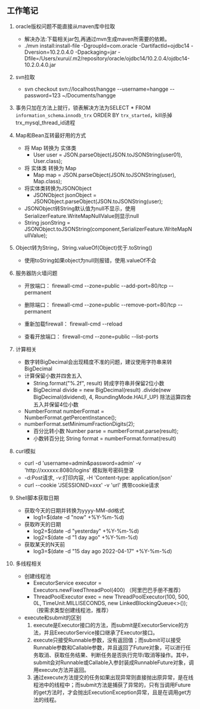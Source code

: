 ## 工作笔记
1. oracle版权问题不能直接从maven库中拉取
   * 解决办法:下载相关jar包,再通过mvn生成maven所需要的依赖。
   * ./mvn install:install-file -DgroupId=com.oracle -DartifactId=ojdbc14 -Dversion=10.2.0.4.0 -Dpackaging=jar -Dfile=/Users/xurui/.m2/repository/oracle/ojdbc14/10.2.0.4/ojdbc14-10.2.0.4.0.jar

2. svn拉取

   * svn checkout svn://localhost/hangge --username=hangge --password=123 ~/Documents/hangge

3. 事务只加在方法上就行，锁表解决方法为SELECT * FROM `information_schema`.`innodb_trx` ORDER BY `trx_started`，kill杀掉trx_mysql_thread_id进程

4. Map和Bean互转最好用的方式

   * 将 Map 转换为 实体类
   		* User user = JSON.parseObject(JSON.toJSONString(user01), User.class);
   *  将 实体类 转换为 Map
   		* Map map = JSON.parseObject(JSON.toJSONString(user), Map.class);
   *  将实体类转换为JSONObject
   		* JSONObject jsonObject =  JSONObject.parseObject(JSON.toJSONString(user);
   * JSONObject转String默认值为null不显示，使用SerializerFeature.WriteMapNullValue则显示null
   * String jsonString = JSONObject.toJSONString(component,SerializerFeature.WriteMapNullValue);

5. Object转为String，String.valueOf(Object)优于.toString()

	* 使用toString如果object为null则报错，使用.valueOf不会

6. 服务器防火墙问题

   * 开放端口： firewall-cmd --zone=public --add-port=80/tcp --permanent

   * 删除端口： firewall-cmd --zone=public --remove-port=80/tcp --permanent 

   * 重新加载firewall： firewall-cmd --reload 

   * 查看开放端口： firewall-cmd --zone=public --list-ports
7. 计算相关
	* 数字转BigDecimal会出现精度不准的问题，建议使用字符串来转BigDecimal
	* 计算保留小数并四舍五入
		* String.format("%.2f", result) 转成字符串并保留2位小数
		* BigDecimal divide = new BigDecimal(result)
                .divide(new BigDecimal(dividend), 4, RoundingMode.HALF_UP) 除法运算四舍五入并保留4位小数
	* NumberFormat numberFormat =  NumberFormat.getPercentInstance();
    * numberFormat.setMinimumFractionDigits(2);
    	*  百分比转小数 Number parse = numberFormat.parse(result);
    	*  小数转百分比  String format = numberFormat.format(result) 
8. curl模拟
	* curl -d 'username=admin&password=admin' -v 'http://xxxxxx:8080/logins' 模拟账号密码登录 
	* -d:Post请求, -v:打印内容, -H 'Content-type: application/json'
	* curl --cookie 'JSESSIONID=xxx' -v 'url' 携带cookie请求
9. Shell脚本获取日期
	* 获取今天的日期并转换为yyyy-MM-dd格式
		* log1=$(date -d "now" +%Y-%m-%d)
	* 获取昨天的日期
		* log2=$(date -d "yesterday" +%Y-%m-%d)
		* log2=$(date -d "1 day ago" +%Y-%m-%d)
	* 获取某天的N天前
		* log3=$(date -d "15 day ago 2022-04-17" +%Y-%m-%d) 	
10. 多线程相关
	* 创建线程池
		*  ExecutorService executor = Executors.newFixedThreadPool(400)  （阿里巴巴手册不推荐）
		*  ThreadPoolExecutor exec = new ThreadPoolExecutor(100, 500, 0L, TimeUnit.MILLISECONDS, new LinkedBlockingQueue<>());（按需求类型创建线程池，推荐）
	*  execute和submit的区别
		1. execute是Executor接口的方法，而submit是ExecutorService的方法，并且ExecutorService接口继承了Executor接口。
		2. execute只接受Runnable参数，没有返回值；而submit可以接受Runnable参数和Callable参数，并且返回了Future对象，可以进行任务取消、获取任务结果、判断任务是否执行完毕/取消等操作。其中，submit会对Runnable或Callable入参封装成RunnableFuture对象，调用execute方法并返回。
		3. 通过execute方法提交的任务如果出现异常则直接抛出原异常，是在线程池中的线程中；而submit方法是捕获了异常的，只有当调用Future的get方法时，才会抛出ExecutionException异常，且是在调用get方法的线程。 